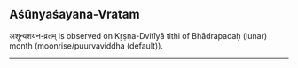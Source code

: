 ## Aśūnyaśayana-Vratam
अशून्यशयन-व्रतम् is observed on Kṛṣṇa-Dvitīyā tithi of Bhādrapadaḥ (lunar) month (moonrise/puurvaviddha (default)).



---

